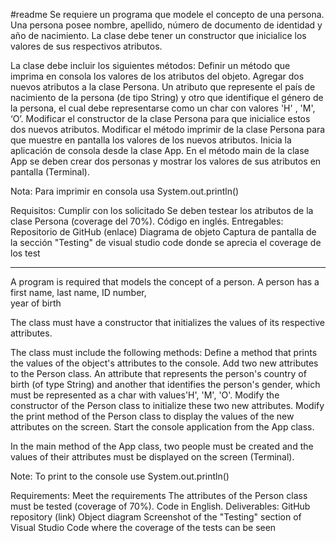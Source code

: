 #readme
Se requiere un programa que modele el concepto de una persona. Una persona posee nombre, apellido, número de documento de identidad y año de nacimiento. La clase debe tener un constructor que inicialice los valores de sus respectivos atributos.

La clase debe incluir los siguientes métodos:
Definir un método que imprima en consola los valores de los atributos del objeto.
Agregar dos nuevos atributos a la clase Persona. 
Un atributo que represente el país de nacimiento de la persona (de tipo String) y otro que identifique el género de la persona, el cual debe representarse como un char con valores 'H' , 'M', ‘O’.
Modificar el constructor de la clase Persona para que inicialice estos dos nuevos atributos.
Modificar el método imprimir de la clase Persona para que muestre en pantalla los valores de los nuevos atributos.
Inicia la aplicación de consola desde la clase App. En el método main de la clase App se deben crear dos personas y mostrar los valores de sus atributos en pantalla (Terminal).

Nota: Para imprimir en consola usa System.out.println()

Requisitos:
Cumplir con los solicitado
Se deben testear los atributos de la clase Persona (coverage del 70%). 
Código en inglés.
Entregables:
Repositorio de GitHub (enlace)
Diagrama de objeto
Captura de pantalla de la sección "Testing" de visual studio code donde se aprecia el coverage de los test

-------

A program is required that models the concept of a person. A person has a 
    first name, 
    last name, 
    ID number,  
    year of birth

The class must have a constructor that initializes the values ​​of its respective attributes.

The class must include the following methods:
    Define a method that prints the values ​​of the object's attributes to the console.
    Add two new attributes to the Person class.
    An attribute that represents the person's country of birth (of type String) and another that identifies the person's gender, which must be represented as a char with values ​​'H', 'M', 'O'.
    Modify the constructor of the Person class to initialize these two new attributes.
    Modify the print method of the Person class to display the values ​​of the new attributes on the screen.
    Start the console application from the App class.

 In the main method of the App class, two people must be created and the values ​​of their attributes must be displayed on the screen (Terminal).

Note: To print to the console use System.out.println()

Requirements:
Meet the requirements
The attributes of the Person class must be tested (coverage of 70%).
Code in English.
Deliverables:
GitHub repository (link)
Object diagram
Screenshot of the "Testing" section of Visual Studio Code where the coverage of the tests can be seen